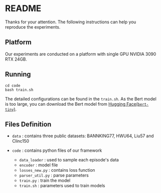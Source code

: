 # README

Thanks for your attention. The following instructions can help you reproduce the experiments.

## Platform

Our experiments are conducted on a platform with single GPU NVIDIA 3090 RTX 24GB.


## Running

```
cd code
bash train.sh
```

The detailed configurations can be found in the ```train.sh```. As the Bert model is too large, you can download the Bert model from [Hugging Face(```bert-tiny```)](https://huggingface.co/prajjwal1/bert-tiny).

## Files Definition

- ```data``` : contains three public datasets: BANNKING77, HWU64, Liu57 and Clinc150

- ```code``` : contains python files of our framework

    - ```data_loader``` : used to sample each episode's data
    - ```encoder``` : model file
    - ```losses_new.py``` : contains loss function
    - ```parser_util.py``` : parse parameters
    - ```train.py``` : train the model
    - ```train.sh``` : parameters used to train models
